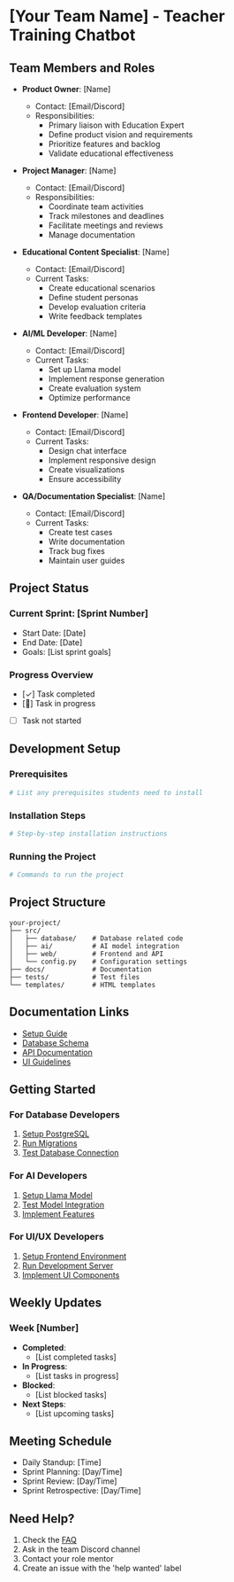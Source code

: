 # [Your Team Name] - Teacher Training Chatbot

## Team Members and Roles

- **Product Owner**: [Name]
  - Contact: [Email/Discord]
  - Responsibilities: 
    - Primary liaison with Education Expert
    - Define product vision and requirements
    - Prioritize features and backlog
    - Validate educational effectiveness

- **Project Manager**: [Name]
  - Contact: [Email/Discord]
  - Responsibilities:
    - Coordinate team activities
    - Track milestones and deadlines
    - Facilitate meetings and reviews
    - Manage documentation

- **Educational Content Specialist**: [Name]
  - Contact: [Email/Discord]
  - Current Tasks:
    - Create educational scenarios
    - Define student personas
    - Develop evaluation criteria
    - Write feedback templates

- **AI/ML Developer**: [Name]
  - Contact: [Email/Discord]
  - Current Tasks:
    - Set up Llama model
    - Implement response generation
    - Create evaluation system
    - Optimize performance

- **Frontend Developer**: [Name]
  - Contact: [Email/Discord]
  - Current Tasks:
    - Design chat interface
    - Implement responsive design
    - Create visualizations
    - Ensure accessibility

- **QA/Documentation Specialist**: [Name]
  - Contact: [Email/Discord]
  - Current Tasks:
    - Create test cases
    - Write documentation
    - Track bug fixes
    - Maintain user guides

## Project Status

### Current Sprint: [Sprint Number]
- Start Date: [Date]
- End Date: [Date]
- Goals: [List sprint goals]

### Progress Overview
- [✓] Task completed
- [🚧] Task in progress
- [ ] Task not started

## Development Setup

### Prerequisites
```bash
# List any prerequisites students need to install
```

### Installation Steps
```bash
# Step-by-step installation instructions
```

### Running the Project
```bash
# Commands to run the project
```

## Project Structure
```
your-project/
├── src/
│   ├── database/    # Database related code
│   ├── ai/          # AI model integration
│   ├── web/         # Frontend and API
│   └── config.py    # Configuration settings
├── docs/            # Documentation
├── tests/           # Test files
└── templates/       # HTML templates
```

## Documentation Links
- [Setup Guide](docs/setup.md)
- [Database Schema](docs/database/schema.md)
- [API Documentation](docs/api/README.md)
- [UI Guidelines](docs/frontend/guidelines.md)

## Getting Started

### For Database Developers
1. [Setup PostgreSQL](docs/database/setup.md)
2. [Run Migrations](docs/database/migrations.md)
3. [Test Database Connection](docs/database/testing.md)

### For AI Developers
1. [Setup Llama Model](docs/ai/model-setup.md)
2. [Test Model Integration](docs/ai/testing.md)
3. [Implement Features](docs/ai/features.md)

### For UI/UX Developers
1. [Setup Frontend Environment](docs/frontend/setup.md)
2. [Run Development Server](docs/frontend/development.md)
3. [Implement UI Components](docs/frontend/components.md)

## Weekly Updates
### Week [Number]
- **Completed**:
  - [List completed tasks]
- **In Progress**:
  - [List tasks in progress]
- **Blocked**:
  - [List blocked tasks]
- **Next Steps**:
  - [List upcoming tasks]

## Meeting Schedule
- Daily Standup: [Time]
- Sprint Planning: [Day/Time]
- Sprint Review: [Day/Time]
- Sprint Retrospective: [Day/Time]

## Need Help?
1. Check the [FAQ](docs/faq.md)
2. Ask in the team Discord channel
3. Contact your role mentor
4. Create an issue with the 'help wanted' label 